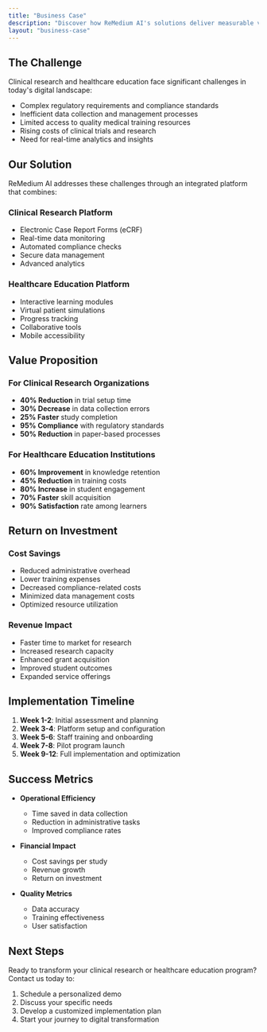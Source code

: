 ```yaml
---
title: "Business Case"
description: "Discover how ReMedium AI's solutions deliver measurable value to clinical research and healthcare education"
layout: "business-case"
---
```


## The Challenge

Clinical research and healthcare education face significant challenges in today's digital landscape:

- Complex regulatory requirements and compliance standards
- Inefficient data collection and management processes
- Limited access to quality medical training resources
- Rising costs of clinical trials and research
- Need for real-time analytics and insights

## Our Solution

ReMedium AI addresses these challenges through an integrated platform that combines:

### Clinical Research Platform
- Electronic Case Report Forms (eCRF)
- Real-time data monitoring
- Automated compliance checks
- Secure data management
- Advanced analytics

### Healthcare Education Platform
- Interactive learning modules
- Virtual patient simulations
- Progress tracking
- Collaborative tools
- Mobile accessibility

## Value Proposition

### For Clinical Research Organizations
- **40% Reduction** in trial setup time
- **30% Decrease** in data collection errors
- **25% Faster** study completion
- **95% Compliance** with regulatory standards
- **50% Reduction** in paper-based processes

### For Healthcare Education Institutions
- **60% Improvement** in knowledge retention
- **45% Reduction** in training costs
- **80% Increase** in student engagement
- **70% Faster** skill acquisition
- **90% Satisfaction** rate among learners

## Return on Investment

### Cost Savings
- Reduced administrative overhead
- Lower training expenses
- Decreased compliance-related costs
- Minimized data management costs
- Optimized resource utilization

### Revenue Impact
- Faster time to market for research
- Increased research capacity
- Enhanced grant acquisition
- Improved student outcomes
- Expanded service offerings

## Implementation Timeline

1. **Week 1-2**: Initial assessment and planning
2. **Week 3-4**: Platform setup and configuration
3. **Week 5-6**: Staff training and onboarding
4. **Week 7-8**: Pilot program launch
5. **Week 9-12**: Full implementation and optimization

## Success Metrics

- **Operational Efficiency**
  - Time saved in data collection
  - Reduction in administrative tasks
  - Improved compliance rates

- **Financial Impact**
  - Cost savings per study
  - Revenue growth
  - Return on investment

- **Quality Metrics**
  - Data accuracy
  - Training effectiveness
  - User satisfaction

## Next Steps

Ready to transform your clinical research or healthcare education program? Contact us today to:
1. Schedule a personalized demo
2. Discuss your specific needs
3. Develop a customized implementation plan
4. Start your journey to digital transformation 
